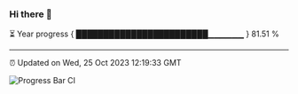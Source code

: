 ### Hi there 👋

⏳ Year progress { ████████████████████████▁▁▁▁▁▁ } 81.51 %

---

⏰ Updated on Wed, 25 Oct 2023 12:19:33 GMT

![Progress Bar CI](https://github.com/liununu/liununu/workflows/Progress%20Bar%20CI/badge.svg)
